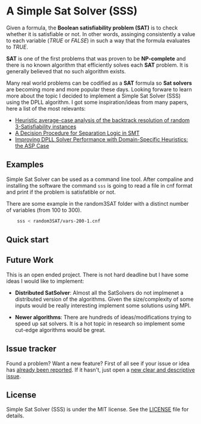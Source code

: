 # A Simple Sat Solver (SSS)

Given a formula, the **Boolean satisfiability problem (SAT)** is to check whether it is satisfiable or not. In other words, assinging
consistently a value to each variable  (*TRUE* or *FALSE*) in such a way that the formula evaluates to *TRUE*.

**SAT** is one of the first problems that was proven to be **NP-complete** and 
there is no known algorithm that efficiently solves each **SAT** problem. It is generally believed that no such algorithm exists.

Many real world problems can be codified as a **SAT** formula so **Sat solvers** are becoming more and more popular these days. Looking
forware to learn more about the topic I decided to implement a Simple Sat Solver (SSS) using the DPLL algorithm. I got some inspiration/ideas 
from many papers, here a list of the most relevants:

- [Heuristic average-case analysis of the
backtrack resolution of random 3-Satisfiability
instances](https://arxiv.org/pdf/cs/0401011.pdf)
- [A Decision Procedure for Separation Logic in SMT](https://arxiv.org/pdf/1603.06844.pdf)
- [Improving DPLL Solver Performance with
Domain-Specific Heuristics: the ASP Case](https://arxiv.org/pdf/1102.2125.pdf)


## Examples

Simple Sat Solver can be used as a command line tool. After compaline and installing the software the command `sss` is going to read
a file in cnf format and print if the problem is satisfatible or not. 

There are some example in the random3SAT folder with a distinct number of variables (from 100 to 300).

```bash
    sss < random3SAT/vars-200-1.cnf
```


## Quick start

[TODO]: Installation


## Future Work

This is an open ended project. There is not hard deadline but I have some ideas I would like to implement:

- **Distributed SatSolver**: Almost all the SatSolvers do not implmenet a distributed version of the algorithms. Given the size/complexity of some inputs would be really interesting implement some solutions using MPI. 

- **Newer algorithms**: There are hundreds of ideas/modifications trying to speed up sat solvers. It is a hot topic in research so implement some cut-edge algorithms would be great.

## Issue tracker

Found a problem? Want a new feature? First of all see if your issue or idea has [already been reported](../../issues).
If it hasn't, just open a [new clear and descriptive issue](../../issues/new).


## License

 Simple Sat Solver (SSS) is under the MIT license. See the [LICENSE](https://github.com/jomsdev/SimpleSatSolver/blob/master/LICENSE) file for details.
